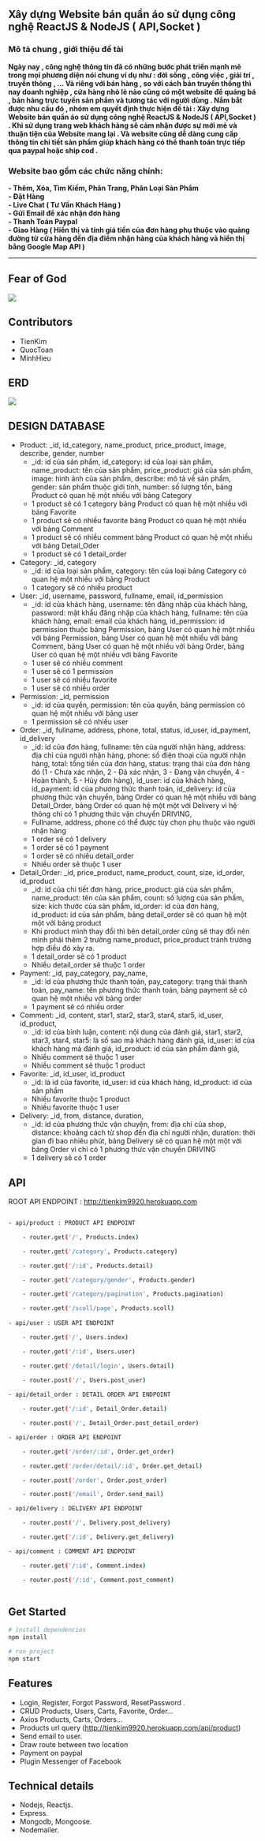 <h2>Xây dựng Website bán quần áo sử dụng công nghệ ReactJS & NodeJS ( API,Socket )</h2>
<h3>Mô tả chung , giới thiệu đề tài </h3>
<b>Ngày nay , công nghệ thông tin đã có những bước phát triển mạnh mẽ trong mọi phương diện nói chung ví dụ như : đời sống , công việc , giải trí , truyền thông , ... Và riêng với bán hàng , so với cách bán truyền thống thì nay doanh nghiệp , cửa hàng nhỏ lẻ nào cũng có một website để quáng bá , bán hàng trực tuyến sản phẩm và tương tác với người dùng . Nắm bắt được nhu cầu đó , nhóm em quyết định thực hiện đề tài : Xây dựng Website bán quần áo sử dụng công nghệ ReactJS & NodeJS ( API,Socket ) . Khi sử dụng trang web khách hàng sẽ cảm nhận được sự mới mẻ và thuận tiện của Website mang lại . Và website cũng dễ dàng cung cấp thông tin chi tiết sản phẩm giúp khách hàng có thể thanh toán trực tiếp qua paypal hoặc ship cod .</b>
<h3>Website bao gồm các chức năng chính: </h3>
    <b>- Thêm, Xóa, Tìm Kiếm, Phân Trang, Phân Loại Sản Phẩm </b> </br>
    <b>- Đặt Hàng </b> </br>
    <b>- Live Chat ( Tư Vấn Khách Hàng ) </b> </br>
    <b>- Gửi Email để xác nhận đơn hàng </b> </br>
    <b>- Thanh Toán Paypal  </b> </br>
    <b>- Giao Hàng ( Hiển thị và tính giá tiền của đơn hàng phụ thuộc vào quảng đường từ cửa hàng đến địa điểm nhận hàng của khách hàng và hiển thị bằng Google Map API )  </b> </br>


---------------------------------------------------------------

 
## Fear of God

![](https://thegioidohieu.com/images/feature_variant/17/fear-of-god-logo.jpg)


## Contributors
- TienKim
- QuocToan
- MinhHieu

## ERD
<img src="https://firebasestorage.googleapis.com/v0/b/todo-app-tienkim.appspot.com/o/diagram.PNG?alt=media&token=43e2dd17-7b1a-4ebd-b7b2-8fe0218f205c" />

## DESIGN DATABASE

- Product: _id, id_category, name_product, price_product, image, describe, gender, number
    + _id: id của sản phẩm,
    id_category: id của loại sản phẩm,
    name_product: tên của sản phẩm,
    price_product: giá của sản phẩm,
    image: hình ảnh của sản phẩm,
    describe: mô tả về sản phẩm,
    gender: sản phẩm thuộc giới tính,
    number: số lượng tồn,
    bảng Product có quan hệ một nhiều với bảng Category 
    + 1 product sẽ có 1 category
    bảng Product có quan hệ một nhiều với bảng Favorite
    + 1 product sẽ có nhiều favorite
    bảng Product có quan hệ một nhiều với bảng Comment
    + 1 product sẽ có nhiều comment
    bảng Product có quan hệ một nhiều với bảng Detail_Oder
    + 1 product sẽ có 1 detail_order
- Category: _id, category
    + _id: id của loại sản phẩm,
    category: tên của loại
    bảng Category có quan hệ một nhiều với bảng Product
    + 1 category sẽ có nhiều product
- User: _id, username, password, fullname, email, id_permission
    + _id: id của khách hàng,
    username: tên đăng nhập của khách hàng,
    password: mật khẩu đăng nhập của khách hàng,
    fullname: tên của khách hàng,
    email: email của khách hàng,
    id_permission: id permission thuộc bảng Permission,
    bảng User có quan hệ một nhiều với bảng Permission,
    bảng User có quan hệ một nhiều với bảng Comment,
    bảng User có quan hệ một nhiều với bảng Order,
    bảng User có quan hệ một nhiều với bảng Favorite
    + 1 user sẽ có nhiều comment
    + 1 user sẽ có 1 permission
    + 1 user sẽ có nhiều favorite
    + 1 user sẽ có nhiều order
- Permission: _id, permission
    + _id: id của quyền,
    permission: tên của quyền,
    bảng permission có quan hệ một nhiều với bảng user
    + 1 permission sẽ có nhiều user
- Order: _id, fullname, address, phone, total, status, id_user, id_payment, id_delivery
    + _id: id của đơn hàng,
    fullname: tên của người nhận hàng,
    address: địa chỉ của người nhận hàng,
    phone: số điện thoại của người nhận hàng,
    total: tổng tiền của đơn hàng,
    status: trạng thái của đơn hàng đó (1 - Chưa xác nhận, 2 - Đã xác nhận, 3 - Đang vận chuyển, 4 - Hoàn thành, 5 - Hủy đơn hàng),
    id_user: id của khách hàng,
    id_payment: id của phương thức thanh toán,
    id_delivery: id của phương thức vận chuyển,
    bảng Order có quan hệ một nhiều với bảng Detail_Order,
    bảng Order có quan hệ một một với Delivery vì hệ thông chỉ có 1 phương thức vận chuyển DRIVING,
    + Fullname, address, phone có thể được tùy chọn phụ thuộc vào người nhận hàng
    + 1 order sẽ có 1 delivery
    + 1 order sẽ có 1 payment
    + 1 order sẽ có nhiều detail_order
    + Nhiều order sẽ thuộc 1 user
- Detail_Order: _id, price_product, name_product, count, size, id_order, id_product
    + _id: id của chi tiết đơn hàng,
    price_product: giá của sản phẩm,
    name_product: tên của sản phẩm,
    count: số lượng của sản phẩm,
    size: kích thước của sản phẩm,
    id_order: id của đơn hàng,
    id_product: id của sản phẩm,
    bảng detail_order sẽ có quan hệ một một với bảng product
    + Khi product mình thay đổi thì bên detail_order cũng sẽ thay đổi nên mình phải thêm 2 trường name_product, price_product tránh trường hợp điều đó xảy ra.
    + 1 detail_order sẽ có 1 product
    + Nhiều detail_order sẽ thuộc 1 order
- Payment: _id, pay_category, pay_name,
    + _id: id của phương thức thanh toán,
    pay_category: trạng thái thanh toán,
    pay_name: tên phương thức thanh toán,
    bảng payment sẽ có quan hệ một nhiều với bảng order
    + 1 payment sẽ có nhiều order
- Comment: _id, content, star1, star2, star3, star4, star5, id_user, id_product,
    + _id: id của bình luận,
    content: nội dung của đánh giá,
    star1, star2, star3, star4, star5: là số sao mà khách hàng đánh giá,
    id_user: id của khách hàng mà đánh giá,
    id_product: id của sản phẩm đánh giá,
    + Nhiều comment sẽ thuộc 1 user
    + Nhiều comment sẽ thuộc 1 product
- Favorite: _id, id_user, id_product
    + _id: là id của favorite,
    id_user: id của khách hàng,
    id_product: id của sản phẩm
    + Nhiều favorite thuộc 1 product
    + Nhiều favorite thuộc 1 user
- Delivery: _id, from, distance, duration,
    + _id: id của phương thức vận chuyện,
    from: địa chỉ của shop,
    distance: khoảng cách từ shop đến địa chỉ người nhận,
    duration: thời gian đi bao nhiêu phút,
    bảng Delivery sẽ có quan hệ một một với bảng Order vì chỉ có 1 phương thức vận chuyển DRIVING
    + 1 delivery sẽ có 1 order

## API
ROOT API ENDPOINT : http://tienkim9920.herokuapp.com

```bash

- api/product : PRODUCT API ENDPOINT

    - router.get('/', Products.index)

    - router.get('/category', Products.category)

    - router.get('/:id', Products.detail)

    - router.get('/category/gender', Products.gender)

    - router.get('/category/pagination', Products.pagination)

    - router.get('/scoll/page', Products.scoll)
  
- api/user : USER API ENDPOINT

    - router.get('/', Users.index)

    - router.get('/:id', Users.user)

    - router.get('/detail/login', Users.detail)

    - router.post('/', Users.post_user)
   
- api/detail_order : DETAIL ORDER API ENDPOINT

    - router.get('/:id', Detail_Order.detail)

    - router.post('/', Detail_Order.post_detail_order)

- api/order : ORDER API ENDPOINT

    - router.get('/order/:id', Order.get_order)

    - router.get('/order/detail/:id', Order.get_detail)

    - router.post('/order', Order.post_order)

    - router.post('/email', Order.send_mail)

- api/delivery : DELIVERY API ENDPOINT

    - router.post('/', Delivery.post_delivery)

    - router.get('/:id', Delivery.get_delivery)

- api/comment : COMMENT API ENDPOINT

    - router.get('/:id', Comment.index)

    - router.post('/:id', Comment.post_comment)
    


```


## Get Started

``` bash
# install dependencies
npm install
```
``` bash
# run project
npm start
```

## Features
- Login, Register, Forgot Password, ResetPassword .
- CRUD Products, Users, Carts, Favorite, Order...
- Axios Products, Carts, Orders...
- Products url query (http://tienkim9920.herokuapp.com/api/product)
- Send email to user.
- Draw route between two location
- Payment on paypal
- Plugin Messenger of Facebook


## Technical details
- Nodejs, Reactjs.
- Express.
- Mongodb, Mongoose.
- Nodemailer.

